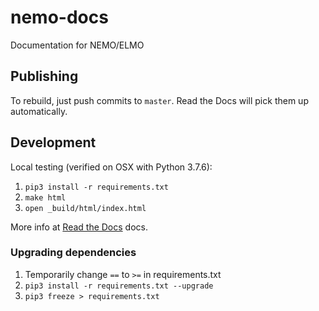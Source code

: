 # nemo-docs

Documentation for NEMO/ELMO

## Publishing

To rebuild, just push commits to `master`. Read the Docs will pick them up automatically.

## Development

Local testing (verified on OSX with Python 3.7.6):

1. `pip3 install -r requirements.txt`
1. `make html`
1. `open _build/html/index.html`

More info at [Read the Docs](https://docs.readthedocs.io/en/stable/intro/getting-started-with-sphinx.html) docs.

### Upgrading dependencies

1. Temporarily change `==` to `>=` in requirements.txt
1. `pip3 install -r requirements.txt --upgrade`
1. `pip3 freeze > requirements.txt`
